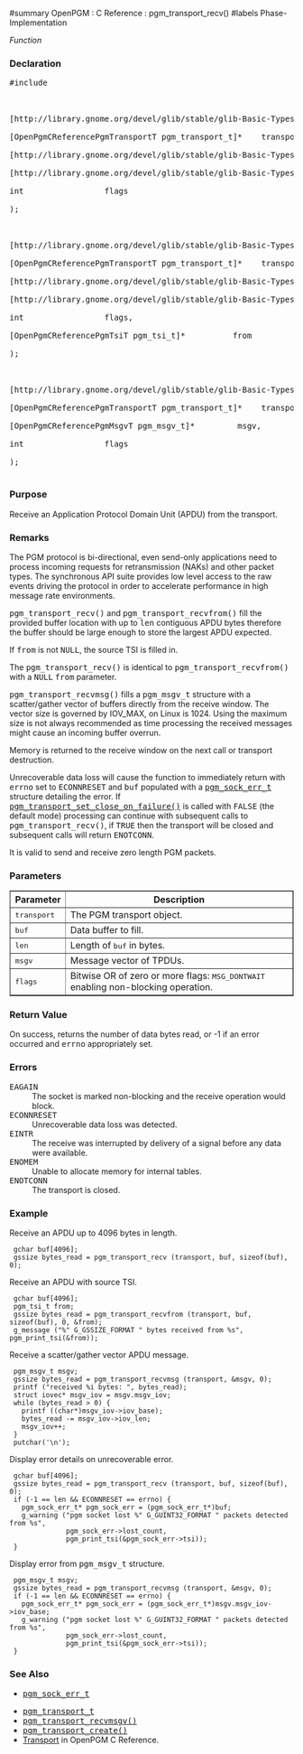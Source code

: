 ﻿#summary OpenPGM : C Reference : pgm\_transport\_recv()
#labels Phase-Implementation

_Function_
### Declaration ###
<pre>
#include <pgm/pgm.h><br>
<br>
[http://library.gnome.org/devel/glib/stable/glib-Basic-Types.html#gssize gssize] *pgm_recv* (<br>
[OpenPgmCReferencePgmTransportT pgm_transport_t]*    transport,<br>
[http://library.gnome.org/devel/glib/stable/glib-Basic-Types.html#gpointer gpointer]            buf,<br>
[http://library.gnome.org/devel/glib/stable/glib-Basic-Types.html#gsize gsize]               len,<br>
int                 flags<br>
);<br>
<br>
[http://library.gnome.org/devel/glib/stable/glib-Basic-Types.html#gssize gssize] *pgm_recvfrom* (<br>
[OpenPgmCReferencePgmTransportT pgm_transport_t]*    transport,<br>
[http://library.gnome.org/devel/glib/stable/glib-Basic-Types.html#gpointer gpointer]            buf,<br>
[http://library.gnome.org/devel/glib/stable/glib-Basic-Types.html#gsize gsize]               len,<br>
int                 flags,<br>
[OpenPgmCReferencePgmTsiT pgm_tsi_t]*          from<br>
);<br>
<br>
[http://library.gnome.org/devel/glib/stable/glib-Basic-Types.html#gssize gssize] *pgm_recvmsg* (<br>
[OpenPgmCReferencePgmTransportT pgm_transport_t]*    transport,<br>
[OpenPgmCReferencePgmMsgvT pgm_msgv_t]*         msgv,<br>
int                 flags<br>
);<br>
</pre>

### Purpose ###
Receive an Application Protocol Domain Unit (APDU) from the transport.

### Remarks ###
The PGM protocol is bi-directional, even send-only applications need to process incoming requests for retransmission (NAKs) and other packet types.  The synchronous API suite provides low level access to the raw events driving the protocol in order to accelerate performance in high message rate environments.

<tt>pgm_transport_recv()</tt> and <tt>pgm_transport_recvfrom()</tt> fill the provided buffer location with up to <tt>len</tt> contiguous APDU bytes therefore the buffer should be large enough to store the largest APDU expected.

If <tt>from</tt> is not <tt>NULL</tt>, the source TSI is filled in.

The <tt>pgm_transport_recv()</tt> is identical to <tt>pgm_transport_recvfrom()</tt> with a <tt>NULL</tt> <tt>from</tt> parameter.

<tt>pgm_transport_recvmsg()</tt> fills a <tt>pgm_msgv_t</tt> structure with a scatter/gather vector of buffers directly from the receive window.  The vector size is governed by IOV\_MAX, on Linux is 1024.  Using the maximum size is not always recommended as time processing the received messages might cause an incoming buffer overrun.

Memory is returned to the receive window on the next call or transport destruction.

Unrecoverable data loss will cause the function to immediately return with <tt>errno</tt> set to <tt>ECONNRESET</tt> and <tt>buf</tt> populated with a <tt><a href='OpenPgmCReferencePgmSockErrT.md'>pgm_sock_err_t</a></tt> structure detailing the error.  If <tt><a href='OpenPgmCReferencePgmTransportSetCloseOnFailure.md'>pgm_transport_set_close_on_failure()</a></tt> is called with <tt>FALSE</tt> (the default mode) processing can continue with subsequent calls to <tt>pgm_transport_recv()</tt>, if <tt>TRUE</tt> then the transport will be closed and subsequent calls will return <tt>ENOTCONN</tt>.

It is valid to send and receive zero length PGM packets.

### Parameters ###

<table cellpadding='5' border='1' cellspacing='0'>
<tr>
<th>Parameter</th>
<th>Description</th>
</tr>
<tr>
<td><tt>transport</tt></td>
<td>The PGM transport object.</td>
</tr><tr>
<td><tt>buf</tt></td>
<td>Data buffer to fill.</td>
</tr><tr>
<td><tt>len</tt></td>
<td>Length of <tt>buf</tt> in bytes.</td>
</tr><tr>
<td><tt>msgv</tt></td>
<td>Message vector of TPDUs.</td>
</tr><tr>
<td><tt>flags</tt></td>
<td>Bitwise OR of zero or more flags: <tt>MSG_DONTWAIT</tt> enabling non-blocking operation.</td>
</tr>
</table>


### Return Value ###
On success, returns the number of data bytes read, or -1 if an error occurred and <tt>errno</tt> appropriately set.

### Errors ###
<dl><dt><tt>EAGAIN</tt></dt><dd>The socket is marked non-blocking and the receive operation would block.<br>
</dd><dt><tt>ECONNRESET</tt></dt><dd>Unrecoverable data loss was detected.<br>
</dd><dt><tt>EINTR</tt></dt><dd>The receive was interrupted by delivery of a signal before any data were available.<br>
</dd><dt><tt>ENOMEM</tt></dt><dd>Unable to allocate memory for internal tables.<br>
</dd><dt><tt>ENOTCONN</tt></dt><dd>The transport is closed.<br>
</dd></dl>

### Example ###
Receive an APDU up to 4096 bytes in length.

```
 gchar buf[4096];
 gssize bytes_read = pgm_transport_recv (transport, buf, sizeof(buf), 0);
```

Receive an APDU with source TSI.

```
 gchar buf[4096];
 pgm_tsi_t from;
 gssize bytes_read = pgm_transport_recvfrom (transport, buf, sizeof(buf), 0, &from);
 g_message ("%" G_GSSIZE_FORMAT " bytes received from %s", pgm_print_tsi(&from));
```

Receive a scatter/gather vector APDU message.

```
 pgm_msgv_t msgv;
 gssize bytes_read = pgm_transport_recvmsg (transport, &msgv, 0);
 printf ("received %i bytes: ", bytes_read);
 struct iovec* msgv_iov = msgv.msgv_iov;
 while (bytes_read > 0) {
   printf ((char*)msgv_iov->iov_base);
   bytes_read -= msgv_iov->iov_len;
   msgv_iov++;
 }
 putchar('\n');
```

Display error details on unrecoverable error.

```
 gchar buf[4096];
 gssize bytes_read = pgm_transport_recv (transport, buf, sizeof(buf), 0);
 if (-1 == len && ECONNRESET == errno) {
   pgm_sock_err_t* pgm_sock_err = (pgm_sock_err_t*)buf;
   g_warning ("pgm socket lost %" G_GUINT32_FORMAT " packets detected from %s",
              pgm_sock_err->lost_count,
              pgm_print_tsi(&pgm_sock_err->tsi));
 }
```

Display error from <tt>pgm_msgv_t</tt> structure.

```
 pgm_msgv_t msgv;
 gssize bytes_read = pgm_transport_recvmsg (transport, &msgv, 0);
 if (-1 == len && ECONNRESET == errno) {
   pgm_sock_err_t* pgm_sock_err = (pgm_sock_err_t*)msgv.msgv_iov->iov_base;
   g_warning ("pgm socket lost %" G_GUINT32_FORMAT " packets detected from %s",
              pgm_sock_err->lost_count,
              pgm_print_tsi(&pgm_sock_err->tsi));
 }
```

### See Also ###
  * <tt><a href='OpenPgmCReferencePgmSockErrT.md'>pgm_sock_err_t</a></tt><br>
<ul><li><tt><a href='OpenPgmCReferencePgmTransportT.md'>pgm_transport_t</a></tt><br>
</li><li><tt><a href='OpenPgmCReferencePgmTransportRecvMsgv.md'>pgm_transport_recvmsgv()</a></tt><br>
</li><li><tt><a href='OpenPgmCReferencePgmTransportCreate.md'>pgm_transport_create()</a></tt><br>
</li><li><a href='OpenPgmCReferenceTransport.md'>Transport</a> in OpenPGM C Reference.